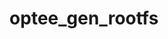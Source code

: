 ---
parent_project: optee
permalink: /engineering/projects/optee/optee_gen_rootfs/
project_link_name: optee_gen_rootfs
project_stats: 'true'
project_url: https://github.com/linaro-swg/gen_rootfs
title: optee_gen_rootfs
---